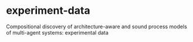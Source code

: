 # experiment-data
Compositional discovery of architecture-aware and sound process models of multi-agent systems: experimental data
